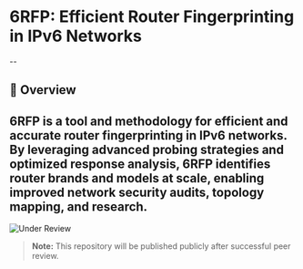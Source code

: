# 6RFP: Efficient Router Fingerprinting in IPv6 Networks
--
## 📘 Overview
**6RFP** is a tool and methodology for efficient and accurate router fingerprinting in IPv6 networks. By leveraging advanced probing strategies and optimized response analysis, 6RFP identifies router brands and models at scale, enabling improved network security audits, topology mapping, and research.
---

![Under Review](https://img.shields.io/badge/status-under%20review-yellow)
> **Note:** This repository will be published publicly after successful peer review.
